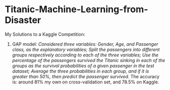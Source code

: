 Titanic-Machine-Learning-from-Disaster
======================================

My Solutions to a Kaggle Competition:

1. GAP model:
    <i>
        Considered three variables: Gender, Age, and Passenger class, as the explanatory variables;
        Split the passengers into different groups respectively according to each of the three variables;
        Use the percentage of the passengers survived the Titanic sinking in each of the groups as the survival probabilities of a given passenger in the test dataset;
        Average the three probabilities in each group, and if it is greater than 50%, then predict the passenger survived.
    </i>
        The accuracy is: around 81% my own on cross-validation set, and 78.5% on Kaggle.

